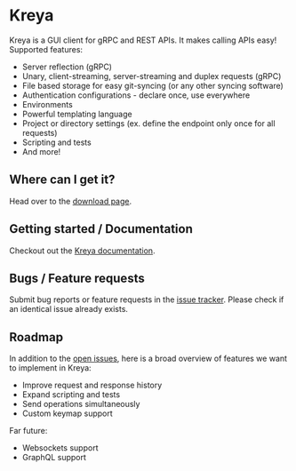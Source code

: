# Kreya

Kreya is a GUI client for gRPC and REST APIs. It makes calling APIs easy! Supported features:
- Server reflection (gRPC)
- Unary, client-streaming, server-streaming and duplex requests (gRPC)
- File based storage for easy git-syncing (or any other syncing software)
- Authentication configurations - declare once, use everywhere
- Environments
- Powerful templating language
- Project or directory settings (ex. define the endpoint only once for all requests)
- Scripting and tests
- And more!

## Where can I get it?
Head over to the [download page](https://kreya.app/downloads).

## Getting started / Documentation
Checkout out the [Kreya documentation](https://kreya.app/docs/getting-started).

## Bugs / Feature requests
Submit bug reports or feature requests in the [issue tracker](https://github.com/riok/Kreya/issues). Please check if an identical issue already exists.

## Roadmap
In addition to the [open issues](https://github.com/riok/Kreya/issues), here is a broad overview of features we want to implement in Kreya:
- Improve request and response history
- Expand scripting and tests
- Send operations simultaneously
- Custom keymap support

Far future:
- Websockets support
- GraphQL support
